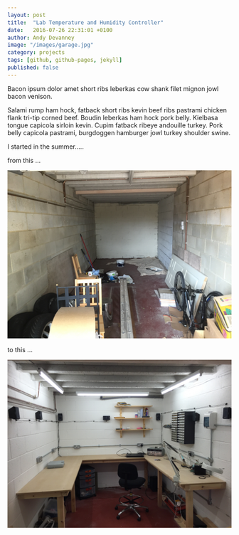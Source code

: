 ```yaml
---
layout: post
title:  "Lab Temperature and Humidity Controller"
date:   2016-07-26 22:31:01 +0100
author: Andy Devanney
image: "/images/garage.jpg"
category: projects
tags: [github, github-pages, jekyll]
published: false
---
```


Bacon ipsum dolor amet short ribs leberkas cow shank filet mignon jowl bacon venison.
<!--more-->
Salami rump ham hock, fatback short ribs kevin beef ribs pastrami chicken flank tri-tip corned beef. Boudin leberkas ham hock pork belly. Kielbasa tongue capicola sirloin kevin. Cupim fatback ribeye andouille turkey. Pork belly capicola pastrami, burgdoggen hamburger jowl turkey shoulder swine.



I started in the summer.....

from this ...

![My helpful screenshot](/images/garage.jpg)

to this ...

![My helpful screenshot](/images/workshop.jpg)
